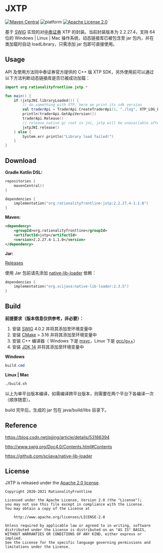 # JXTP
[![Maven Central](https://img.shields.io/maven-central/v/org.rationalityfrontline/jxtp.svg?label=Maven%20Central)](https://search.maven.org/search?q=g:%22org.rationalityfrontline%22%20AND%20a:%22jxtp%22) ![platform](https://img.shields.io/badge/platform-windows%7Clinux%7Cmac-green) [![Apache License 2.0](https://img.shields.io/github/license/rationalityfrontline/jxtp)](https://github.com/RationalityFrontline/jxtp/blob/master/LICENSE)

基于 [SWIG](http://www.swig.org/) 实现的对[中泰证券](https://xtp.zts.com.cn/) XTP 的封装。当前封装版本为 2.2.27.4，支持 64 位的 Windows | Linux | Mac 操作系统，动态链接库已被包含至 jar 包内，并在类加载时自动 loadLibrary，只需添加 jar 包即可直接使用。

## Usage

API 及使用方法同中泰证券官方提供的 C++ 版 XTP SDK，另外使用前可以通过以下方法判断动态链接库是否已被成功加载：

```kotlin
import org.rationalityfrontline.jxtp.*

fun main() {
    if (jxtpJNI.libraryLoaded()) {
        // do something with XTP, here we print its sdk version
        val traderApi = TraderApi.CreateTraderApi(1, "./log", XTP_LOG_LEVEL.XTP_LOG_LEVEL_INFO)
        println(traderApi.GetApiVersion())
        traderApi.Release()
        // release native gc root in jni, jxtp will be unavailable after doing this
        jxtpJNI.release()
    } else {
        System.err.println("Library load failed!")
    }
}
```

## Download

**Gradle Kotlin DSL:**

```kotlin
repositories {
    mavenCentral()
}

dependencies {
    implementation("org.rationalityfrontline:jxtp:2.2.27.4-1.1.0")
}
```

**Maven:**

```xml
<dependency>
    <groupId>org.rationalityfrontline</groupId>
    <artifactId>jxtp</artifactId>
    <version>2.2.27.4-1.1.0</version>
</dependency>
```
**Jar:**

[Releases](https://github.com/RationalityFrontline/jxtp/releases)

使用 Jar 包前请先添加 [native-lib-loader](https://github.com/scijava/native-lib-loader) 依赖：
```kotlin
dependencies {
    implementation("org.scijava:native-lib-loader:2.3.5")
}
```

## Build

**前提要求（版本信息仅供参考，非必要）：**

1. 安装 [SWIG](http://www.swig.org/download.html) 4.0.2 并将其添加至环境变量中
2. 安装 [CMake](https://cmake.org/download/) > 3.16 并将其添加至环境变量中
3. 安装 C++ 编译器（ Windows 下是 [msvc](https://visualstudio.microsoft.com/zh-hans/visual-cpp-build-tools/)，Linux 下是 [gcc/g++](https://gcc.gnu.org/)）
4. 安装 [JDK 14](https://jdk.java.net/14/) 并将其添加至环境变量中

**Windows**

```powershell
build.cmd
```

**Linux | Mac**

```bash
./build.sh
```
以上为单平台版本编译，如需编译跨平台版本，则需要在两个平台下各编译一次（顺序随意）。

build 完毕后，生成的 jar 包在 java/build/libs 目录下。

## Reference

https://blog.csdn.net/pjjing/article/details/53186394

http://www.swig.org/Doc4.0/Contents.html#Contents

https://github.com/scijava/native-lib-loader

## License

JXTP is released under the [Apache 2.0 license](https://github.com/RationalityFrontline/jxtp/blob/master/LICENSE).

```
Copyright 2020-2021 RationalityFrontline

Licensed under the Apache License, Version 2.0 (the "License");
you may not use this file except in compliance with the License.
You may obtain a copy of the License at

    http://www.apache.org/licenses/LICENSE-2.0

Unless required by applicable law or agreed to in writing, software
distributed under the License is distributed on an "AS IS" BASIS,
WITHOUT WARRANTIES OR CONDITIONS OF ANY KIND, either express or implied.
See the License for the specific language governing permissions and
limitations under the License.
```
